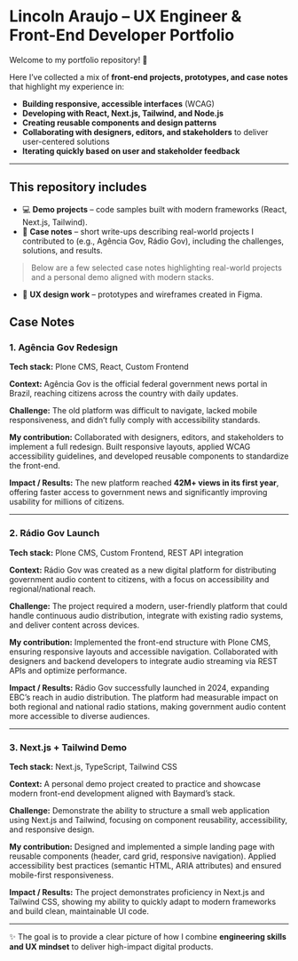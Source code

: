 # Lincoln Araujo – UX Engineer & Front-End Developer Portfolio  

Welcome to my portfolio repository! 👋  

Here I’ve collected a mix of **front-end projects, prototypes, and case notes** that highlight my experience in:  

- **Building responsive, accessible interfaces** (WCAG)  
- **Developing with React, Next.js, Tailwind, and Node.js**  
- **Creating reusable components and design patterns**  
- **Collaborating with designers, editors, and stakeholders** to deliver user-centered solutions  
- **Iterating quickly based on user and stakeholder feedback**  

---

## This repository includes  

- 💻 **Demo projects** – code samples built with modern frameworks (React, Next.js, Tailwind).  
- 📑 **Case notes** – short write-ups describing real-world projects I contributed to (e.g., Agência Gov, Rádio Gov), including the challenges, solutions, and results.<br>

> Below are a few selected case notes highlighting real-world projects and a personal demo aligned with modern stacks.

- 🎨 **UX design work** – prototypes and wireframes created in Figma.

## Case Notes  

### 1. Agência Gov Redesign 

**Tech stack:** Plone CMS, React, Custom Frontend  

**Context:** Agência Gov is the official federal government news portal in Brazil, reaching citizens across the country with daily updates.  

**Challenge:** The old platform was difficult to navigate, lacked mobile responsiveness, and didn’t fully comply with accessibility standards.  

**My contribution:** Collaborated with designers, editors, and stakeholders to implement a full redesign. Built responsive layouts, applied WCAG accessibility guidelines, and developed reusable components to standardize the front-end.  

**Impact / Results:** The new platform reached **42M+ views in its first year**, offering faster access to government news and significantly improving usability for millions of citizens.  

---  

### 2. Rádio Gov Launch  

**Tech stack:** Plone CMS, Custom Frontend, REST API integration  

**Context:** Rádio Gov was created as a new digital platform for distributing government audio content to citizens, with a focus on accessibility and regional/national reach.  

**Challenge:** The project required a modern, user-friendly platform that could handle continuous audio distribution, integrate with existing radio systems, and deliver content across devices.  

**My contribution:** Implemented the front-end structure with Plone CMS, ensuring responsive layouts and accessible navigation. Collaborated with designers and backend developers to integrate audio streaming via REST APIs and optimize performance.  

**Impact / Results:** Rádio Gov successfully launched in 2024, expanding EBC’s reach in audio distribution. The platform had measurable impact on both regional and national radio stations, making government audio content more accessible to diverse audiences.  

---

### 3. Next.js + Tailwind Demo  

**Tech stack:** Next.js, TypeScript, Tailwind CSS  

**Context:** A personal demo project created to practice and showcase modern front-end development aligned with Baymard’s stack.  

**Challenge:** Demonstrate the ability to structure a small web application using Next.js and Tailwind, focusing on component reusability, accessibility, and responsive design.  

**My contribution:** Designed and implemented a simple landing page with reusable components (header, card grid, responsive navigation). Applied accessibility best practices (semantic HTML, ARIA attributes) and ensured mobile-first responsiveness.  

**Impact / Results:** The project demonstrates proficiency in Next.js and Tailwind CSS, showing my ability to quickly adapt to modern frameworks and build clean, maintainable UI code.  

---

✨ The goal is to provide a clear picture of how I combine **engineering skills and UX mindset** to deliver high-impact digital products.
